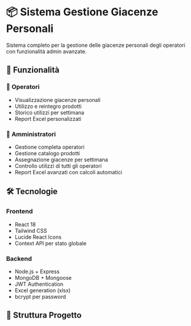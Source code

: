 # 📦 Sistema Gestione Giacenze Personali

Sistema completo per la gestione delle giacenze personali degli operatori con funzionalità admin avanzate.

## 🚀 Funzionalità

### 👤 **Operatori**
- Visualizzazione giacenze personali
- Utilizzo e reintegro prodotti
- Storico utilizzi per settimana
- Report Excel personalizzati

### 👑 **Amministratori**
- Gestione completa operatori
- Gestione catalogo prodotti
- Assegnazione giacenze per settimana
- Controllo utilizzi di tutti gli operatori
- Report Excel avanzati con calcoli automatici

## 🛠️ **Tecnologie**

### Frontend
- React 18
- Tailwind CSS
- Lucide React Icons
- Context API per stato globale

### Backend
- Node.js + Express
- MongoDB + Mongoose
- JWT Authentication
- Excel generation (xlsx)
- bcrypt per password

## 📁 **Struttura Progetto**